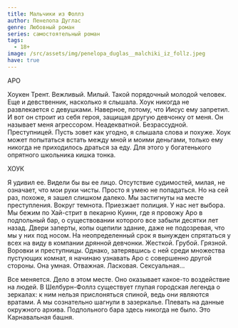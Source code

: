 ```yaml
---
title: Мальчики из Фоллз
author: Пенелопа Дуглас
genre: Любовный роман
series: самостоятельный роман
tags:
  - 18+
image: /src/assets/img/penelopa_duglas__malchiki_iz_follz.jpeg
have: true
---
```

АРО 

Хоукен Трент. Вежливый. Милый. Такой порядочный молодой человек. Еще и девственник, насколько я слышала. Хоук никогда не развлекается с девушками. Наверное, потому, что Иисус ему запретил. И вот он строит из себя героя, защищая другую девчонку от меня. Он называет меня агрессором. Неадекватной. Безрассудной. Преступницей. Пусть зовет как угодно, я слышала слова и похуже. Хоук может попытаться встать между мной и моими деньгами, только ему никогда не приходилось драться за еду. Для этого у богатенького опрятного школьника кишка тонка. 

ХОУК 

Я удивил ее. Видели бы вы ее лицо. Отсутствие судимостей, милая, не означает, что мои руки чисты. Просто я умею не попадаться. Но на сей раз, похоже, я зашел слишком далеко. Мы застигнуты на месте преступления. Вокруг темнота. Приезжает полиция. У нас нет выбора. Мы бежим по Хай-стрит в пекарню Куинн, где я провожу Аро в подпольный бар, о существовании которого все забыли десятки лет назад. Двери заперты, копы оцепили здание, даже не подозревая, что мы у них под носом. На неопределенный срок я вынужден спрятаться у всех на виду в компании дрянной девчонки. Жесткой. Грубой. Грязной. Воровки и преступницы. Однако, затерявшись с ней среди множества пустующих комнат, я начинаю узнавать Аро с совершенно другой стороны. Она умная. Отважная. Ласковая. Сексуальная... 

Все меняется. Дело в этом месте. Оно оказывает какое-то воздействие на людей. В Шелбурн-Фоллз существует глупая городская легенда о зеркалах: к ним нельзя прислоняться спиной, ведь они являются вратами. А мы сознательно шагнули в зазеркалье. Плевать на данные окружного архива. Подпольного бара здесь никогда не было. Это Карнавальная башня.

